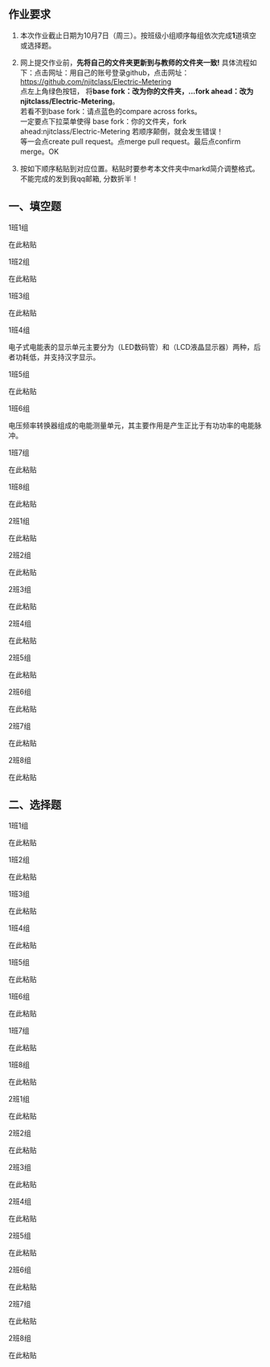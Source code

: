 ## 作业要求

1. 本次作业截止日期为10月7日（周三）。按班级小组顺序每组依次完成**1**道填空或选择题。  

2. 网上提交作业前，**先将自己的文件夹更新到与教师的文件夹一致!** 具体流程如下：点击网址：用自己的账号登录github，点击网址：https://github.com/njitclass/Electric-Metering  
点左上角绿色按钮，
将**base fork：改为你的文件夹，...fork ahead：改为njitclass/Electric-Metering**。   
若看不到base fork：请点蓝色的compare across forks。  
一定要点下拉菜单使得 base fork：你的文件夹，fork ahead:njitclass/Electric-Metering
若顺序颠倒，就会发生错误！  
等一会点create pull request。点merge pull request。最后点confirm merge。OK

3. 按如下顺序粘贴到对应位置。粘贴时要参考本文件夹中markd简介调整格式。不能完成的发到我qq邮箱, 分数折半！

## 一、填空题

1班1组

在此粘贴

1班2组

在此粘贴  

1班3组

在此粘贴

1班4组

电子式电能表的显示单元主要分为（LED数码管）和（LCD液晶显示器）两种，后者功耗低，并支持汉字显示。

1班5组

在此粘贴

1班6组

电压频率转换器组成的电能测量单元，其主要作用是产生正比于有功功率的电能脉冲。

1班7组

在此粘贴

1班8组

在此粘贴

2班1组

在此粘贴

2班2组

在此粘贴

2班3组

在此粘贴

2班4组

在此粘贴

2班5组

在此粘贴

2班6组

在此粘贴

2班7组

在此粘贴

2班8组

在此粘贴



## 二、选择题

1班1组

在此粘贴

1班2组

在此粘贴

1班3组

在此粘贴

1班4组

在此粘贴

1班5组

在此粘贴

1班6组

在此粘贴

1班7组

在此粘贴

1班8组

在此粘贴

2班1组

在此粘贴

2班2组

在此粘贴

2班3组

在此粘贴

2班4组

在此粘贴

2班5组

在此粘贴

2班6组

在此粘贴

2班7组

在此粘贴

2班8组

在此粘贴

